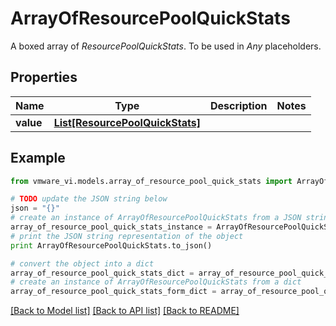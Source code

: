 # ArrayOfResourcePoolQuickStats

A boxed array of *ResourcePoolQuickStats*. To be used in *Any* placeholders. 

## Properties
Name | Type | Description | Notes
------------ | ------------- | ------------- | -------------
**value** | [**List[ResourcePoolQuickStats]**](ResourcePoolQuickStats.md) |  | 

## Example

```python
from vmware_vi.models.array_of_resource_pool_quick_stats import ArrayOfResourcePoolQuickStats

# TODO update the JSON string below
json = "{}"
# create an instance of ArrayOfResourcePoolQuickStats from a JSON string
array_of_resource_pool_quick_stats_instance = ArrayOfResourcePoolQuickStats.from_json(json)
# print the JSON string representation of the object
print ArrayOfResourcePoolQuickStats.to_json()

# convert the object into a dict
array_of_resource_pool_quick_stats_dict = array_of_resource_pool_quick_stats_instance.to_dict()
# create an instance of ArrayOfResourcePoolQuickStats from a dict
array_of_resource_pool_quick_stats_form_dict = array_of_resource_pool_quick_stats.from_dict(array_of_resource_pool_quick_stats_dict)
```
[[Back to Model list]](../README.md#documentation-for-models) [[Back to API list]](../README.md#documentation-for-api-endpoints) [[Back to README]](../README.md)


